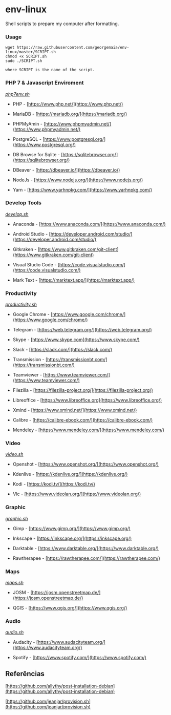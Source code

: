 # env-linux

Shell scripts to prepare my computer after formatting.

### Usage

```
wget https://raw.githubusercontent.com/georgemaia/env-linux/master/SCRIPT.sh
chmod +x SCRIPT.sh
sudo ./SCRIPT.sh

where SCRIPT is the name of the script.
```

### PHP 7 & Javascript Enviroment

*[php7env.sh](php7env.sh)*

-   PHP - [https://www.php.net/](https://www.php.net/)

-   MariaDB - [https://mariadb.org/](https://mariadb.org/)

-   PHPMyAmin - [https://www.phpmyadmin.net/](https://www.phpmyadmin.net/)

-   PostgreSQL - [https://www.postgresql.org/](https://www.postgresql.org/)

-   DB Browse for Sqlite - [https://sqlitebrowser.org/](https://sqlitebrowser.org/)

-   DBeaver - [https://dbeaver.io/](https://dbeaver.io/)

-   NodeJs - [https://www.nodejs.org/](https://www.nodejs.org/)

-   Yarn - [https://www.yarhnpkg.com/](https://www.yarhnpkg.com/)



### Develop Tools

*[develop.sh](develop.sh)*
    
-   Anaconda - [https://www.anaconda.com/](https://www.anaconda.com/)
    
-   Android Studio - [https://developer.android.com/studio/](https://developer.android.com/studio/)
    
-   Gitkraken - [https://www.gitkraken.com/git-client](https://www.gitkraken.com/git-client)
    
-   Visual Studio Code - [https://code.visualstudio.com/](https://code.visualstudio.com/)
    
-   Mark Text - [https://marktext.app/](https://marktext.app/)


### Productivity

*[productivity.sh](productivity.sh)*

-   Google Chrome - [https://www.google.com/chrome/](https://www.google.com/chrome/)
    
-   Telegram - [https://web.telegram.org/](https://web.telegram.org/)
    
-   Skype - [https://www.skype.com](https://www.skype.com/)
    
-   Slack - [https://slack.com/](https://slack.com/)
    
-   Transmission - [https://transmissionbt.com/](https://transmissionbt.com/)
    
-   Teamviewer - [https://www.teamviewer.com/](https://www.teamviewer.com/)
    
-   Filezilla - [https://filezilla-project.org/](https://filezilla-project.org/)
    
-   Libreoffice - [https://www.libreoffice.org](https://www.libreoffice.org/)
    
-   Xmind - [https://www.xmind.net/](https://www.xmind.net/)
    
-   Calibre - [https://calibre-ebook.com/](https://calibre-ebook.com/)
    
-   Mendeley - [https://www.mendeley.com/](https://www.mendeley.com/)


### Video

*[video.sh](video.sh)*

-   Openshot - [https://www.openshot.org/](https://www.openshot.org/)
    
-   Kdenlive - [https://kdenlive.org/](https://kdenlive.org/)
    
-   Kodi - [https://kodi.tv/](https://kodi.tv/)
    
-   Vlc - [https://www.videolan.org/](https://www.videolan.org/)

    

### Graphic

*[graphic.sh](graphic.sh)*

-   Gimp - [https://www.gimp.org/](https://www.gimp.org/)
    
-   Inkscape - [https://inkscape.org/](https://inkscape.org/)
    
-   Darktable - [https://www.darktable.org/](https://www.darktable.org/)
    
-   Rawtherapee - [https://rawtherapee.com/](https://rawtherapee.com/)


### Maps

*[maps.sh](maps.sh)*

-   JOSM - [https://josm.openstreetmap.de/](https://josm.openstreetmap.de/)

-   QGIS - [https://www.qgis.org/](https://www.qgis.org/)
    

### Audio

*[audio.sh](audio.sh)*

-   Audacity - [https://www.audacityteam.org/](https://www.audacityteam.org/)
    
-   Spotify - [https://www.spotify.com/](https://www.spotify.com/)

## Referências

[https://github.com/allythy/post-installation-debian](https://github.com/allythy/post-installation-debian)

[https://github.com/jeanjar/provision.sh](https://github.com/jeanjar/provision.sh)
